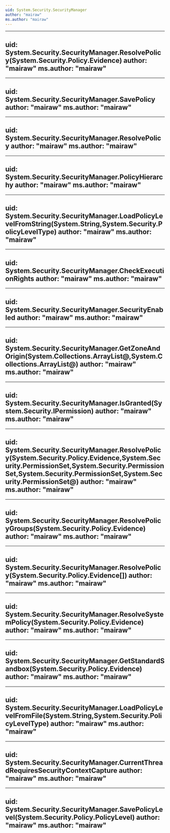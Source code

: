 ```yaml
---
uid: System.Security.SecurityManager
author: "mairaw"
ms.author: "mairaw"
---
```


---
uid: System.Security.SecurityManager.ResolvePolicy(System.Security.Policy.Evidence)
author: "mairaw"
ms.author: "mairaw"
---

---
uid: System.Security.SecurityManager.SavePolicy
author: "mairaw"
ms.author: "mairaw"
---

---
uid: System.Security.SecurityManager.ResolvePolicy
author: "mairaw"
ms.author: "mairaw"
---

---
uid: System.Security.SecurityManager.PolicyHierarchy
author: "mairaw"
ms.author: "mairaw"
---

---
uid: System.Security.SecurityManager.LoadPolicyLevelFromString(System.String,System.Security.PolicyLevelType)
author: "mairaw"
ms.author: "mairaw"
---

---
uid: System.Security.SecurityManager.CheckExecutionRights
author: "mairaw"
ms.author: "mairaw"
---

---
uid: System.Security.SecurityManager.SecurityEnabled
author: "mairaw"
ms.author: "mairaw"
---

---
uid: System.Security.SecurityManager.GetZoneAndOrigin(System.Collections.ArrayList@,System.Collections.ArrayList@)
author: "mairaw"
ms.author: "mairaw"
---

---
uid: System.Security.SecurityManager.IsGranted(System.Security.IPermission)
author: "mairaw"
ms.author: "mairaw"
---

---
uid: System.Security.SecurityManager.ResolvePolicy(System.Security.Policy.Evidence,System.Security.PermissionSet,System.Security.PermissionSet,System.Security.PermissionSet,System.Security.PermissionSet@)
author: "mairaw"
ms.author: "mairaw"
---

---
uid: System.Security.SecurityManager.ResolvePolicyGroups(System.Security.Policy.Evidence)
author: "mairaw"
ms.author: "mairaw"
---

---
uid: System.Security.SecurityManager.ResolvePolicy(System.Security.Policy.Evidence[])
author: "mairaw"
ms.author: "mairaw"
---

---
uid: System.Security.SecurityManager.ResolveSystemPolicy(System.Security.Policy.Evidence)
author: "mairaw"
ms.author: "mairaw"
---

---
uid: System.Security.SecurityManager.GetStandardSandbox(System.Security.Policy.Evidence)
author: "mairaw"
ms.author: "mairaw"
---

---
uid: System.Security.SecurityManager.LoadPolicyLevelFromFile(System.String,System.Security.PolicyLevelType)
author: "mairaw"
ms.author: "mairaw"
---

---
uid: System.Security.SecurityManager.CurrentThreadRequiresSecurityContextCapture
author: "mairaw"
ms.author: "mairaw"
---

---
uid: System.Security.SecurityManager.SavePolicyLevel(System.Security.Policy.PolicyLevel)
author: "mairaw"
ms.author: "mairaw"
---
